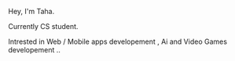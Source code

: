 Hey, I'm Taha.

Currently CS student. 

Intrested in Web / Mobile apps developement , Ai and Video Games developement ..


<!---
TyR-bib/TyR-bib is a ✨ special ✨ repository because its `README.md` (this file) appears on your GitHub profile.
You can click the Preview link to take a look at your changes.
--->
